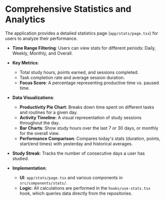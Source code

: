 # Comprehensive Statistics and Analytics

The application provides a detailed statistics page (`app/stats/page.tsx`) for users to analyze their performance.

- **Time Range Filtering**: Users can view stats for different periods: Daily, Weekly, Monthly, and Overall.
- **Key Metrics**:
  - Total study hours, points earned, and sessions completed.
  - Task completion rate and average session duration.
  - **Focus Score**: A percentage representing productive time vs. paused time.
- **Data Visualizations**:
  - **Productivity Pie Chart**: Breaks down time spent on different tasks and routines for a given day.
  - **Activity Timeline**: A visual representation of study sessions throughout the day.
  - **Bar Charts**: Show study hours over the last 7 or 30 days, or monthly for the overall view.
  - **Performance Comparison**: Compares today's stats (duration, points, start/end times) with yesterday and historical averages.
- **Study Streak**: Tracks the number of consecutive days a user has studied.

- **Implementation**:
  - **UI**: `app/stats/page.tsx` and various components in `src/components/stats/`.
  - **Logic**: All calculations are performed in the `hooks/use-stats.tsx` hook, which queries data directly from the repositories.